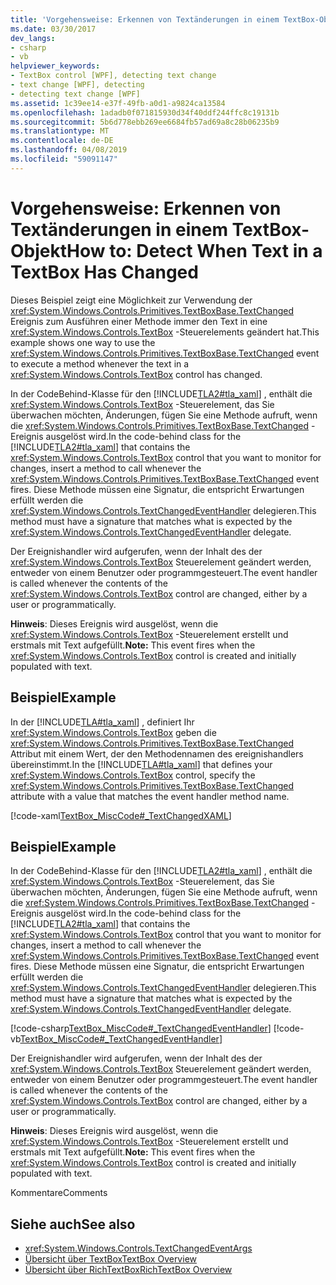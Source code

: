 ```yaml
---
title: 'Vorgehensweise: Erkennen von Textänderungen in einem TextBox-Objekt'
ms.date: 03/30/2017
dev_langs:
- csharp
- vb
helpviewer_keywords:
- TextBox control [WPF], detecting text change
- text change [WPF], detecting
- detecting text change [WPF]
ms.assetid: 1c39ee14-e37f-49fb-a0d1-a9824ca13584
ms.openlocfilehash: 1adadb0f071815930d34f40ddf244ffc8c19131b
ms.sourcegitcommit: 5b6d778ebb269ee6684fb57ad69a8c28b06235b9
ms.translationtype: MT
ms.contentlocale: de-DE
ms.lasthandoff: 04/08/2019
ms.locfileid: "59091147"
---
```

# <a name="how-to-detect-when-text-in-a-textbox-has-changed"></a><span data-ttu-id="eb024-102">Vorgehensweise: Erkennen von Textänderungen in einem TextBox-Objekt</span><span class="sxs-lookup"><span data-stu-id="eb024-102">How to: Detect When Text in a TextBox Has Changed</span></span>
<span data-ttu-id="eb024-103">Dieses Beispiel zeigt eine Möglichkeit zur Verwendung der <xref:System.Windows.Controls.Primitives.TextBoxBase.TextChanged> Ereignis zum Ausführen einer Methode immer den Text in eine <xref:System.Windows.Controls.TextBox> -Steuerelements geändert hat.</span><span class="sxs-lookup"><span data-stu-id="eb024-103">This example shows one way to use the <xref:System.Windows.Controls.Primitives.TextBoxBase.TextChanged> event to execute a method whenever the text in a <xref:System.Windows.Controls.TextBox> control has changed.</span></span>  
  
 <span data-ttu-id="eb024-104">In der CodeBehind-Klasse für den [!INCLUDE[TLA2#tla_xaml](../../../../includes/tla2sharptla-xaml-md.md)] , enthält die <xref:System.Windows.Controls.TextBox> -Steuerelement, das Sie überwachen möchten, Änderungen, fügen Sie eine Methode aufruft, wenn die <xref:System.Windows.Controls.Primitives.TextBoxBase.TextChanged> -Ereignis ausgelöst wird.</span><span class="sxs-lookup"><span data-stu-id="eb024-104">In the code-behind class for the [!INCLUDE[TLA2#tla_xaml](../../../../includes/tla2sharptla-xaml-md.md)] that contains the <xref:System.Windows.Controls.TextBox> control that you want to monitor for changes, insert a method to call whenever the <xref:System.Windows.Controls.Primitives.TextBoxBase.TextChanged> event fires.</span></span>  <span data-ttu-id="eb024-105">Diese Methode müssen eine Signatur, die entspricht Erwartungen erfüllt werden die <xref:System.Windows.Controls.TextChangedEventHandler> delegieren.</span><span class="sxs-lookup"><span data-stu-id="eb024-105">This method must have a signature that matches what is expected by the <xref:System.Windows.Controls.TextChangedEventHandler> delegate.</span></span>  
  
 <span data-ttu-id="eb024-106">Der Ereignishandler wird aufgerufen, wenn der Inhalt des der <xref:System.Windows.Controls.TextBox> Steuerelement geändert werden, entweder von einem Benutzer oder programmgesteuert.</span><span class="sxs-lookup"><span data-stu-id="eb024-106">The event handler is called whenever the contents of the <xref:System.Windows.Controls.TextBox> control are changed, either by a user or programmatically.</span></span>  
  
 <span data-ttu-id="eb024-107">**Hinweis**: Dieses Ereignis wird ausgelöst, wenn die <xref:System.Windows.Controls.TextBox> -Steuerelement erstellt und erstmals mit Text aufgefüllt.</span><span class="sxs-lookup"><span data-stu-id="eb024-107">**Note:** This event fires when the <xref:System.Windows.Controls.TextBox> control is created and initially populated with text.</span></span>  
  
## <a name="example"></a><span data-ttu-id="eb024-108">Beispiel</span><span class="sxs-lookup"><span data-stu-id="eb024-108">Example</span></span>  
 <span data-ttu-id="eb024-109">In der [!INCLUDE[TLA#tla_xaml](../../../../includes/tlasharptla-xaml-md.md)] , definiert Ihr <xref:System.Windows.Controls.TextBox> geben die <xref:System.Windows.Controls.Primitives.TextBoxBase.TextChanged> Attribut mit einem Wert, der den Methodennamen des ereignishandlers übereinstimmt.</span><span class="sxs-lookup"><span data-stu-id="eb024-109">In the [!INCLUDE[TLA#tla_xaml](../../../../includes/tlasharptla-xaml-md.md)] that defines your <xref:System.Windows.Controls.TextBox> control, specify the <xref:System.Windows.Controls.Primitives.TextBoxBase.TextChanged> attribute with a value that matches the event handler method name.</span></span>  
  
 [!code-xaml[TextBox_MiscCode#_TextChangedXAML](~/samples/snippets/csharp/VS_Snippets_Wpf/TextBox_MiscCode/CSharp/Window1.xaml#_textchangedxaml)]  
  
## <a name="example"></a><span data-ttu-id="eb024-110">Beispiel</span><span class="sxs-lookup"><span data-stu-id="eb024-110">Example</span></span>  
 <span data-ttu-id="eb024-111">In der CodeBehind-Klasse für den [!INCLUDE[TLA2#tla_xaml](../../../../includes/tla2sharptla-xaml-md.md)] , enthält die <xref:System.Windows.Controls.TextBox> -Steuerelement, das Sie überwachen möchten, Änderungen, fügen Sie eine Methode aufruft, wenn die <xref:System.Windows.Controls.Primitives.TextBoxBase.TextChanged> -Ereignis ausgelöst wird.</span><span class="sxs-lookup"><span data-stu-id="eb024-111">In the code-behind class for the [!INCLUDE[TLA2#tla_xaml](../../../../includes/tla2sharptla-xaml-md.md)] that contains the <xref:System.Windows.Controls.TextBox> control that you want to monitor for changes, insert a method to call whenever the <xref:System.Windows.Controls.Primitives.TextBoxBase.TextChanged> event fires.</span></span>  <span data-ttu-id="eb024-112">Diese Methode müssen eine Signatur, die entspricht Erwartungen erfüllt werden die <xref:System.Windows.Controls.TextChangedEventHandler> delegieren.</span><span class="sxs-lookup"><span data-stu-id="eb024-112">This method must have a signature that matches what is expected by the <xref:System.Windows.Controls.TextChangedEventHandler> delegate.</span></span>  
  
 [!code-csharp[TextBox_MiscCode#_TextChangedEventHandler](~/samples/snippets/csharp/VS_Snippets_Wpf/TextBox_MiscCode/CSharp/Window1.xaml.cs#_textchangedeventhandler)]
 [!code-vb[TextBox_MiscCode#_TextChangedEventHandler](~/samples/snippets/visualbasic/VS_Snippets_Wpf/TextBox_MiscCode/VisualBasic/Window1.xaml.vb#_textchangedeventhandler)]  
  
 <span data-ttu-id="eb024-113">Der Ereignishandler wird aufgerufen, wenn der Inhalt des der <xref:System.Windows.Controls.TextBox> Steuerelement geändert werden, entweder von einem Benutzer oder programmgesteuert.</span><span class="sxs-lookup"><span data-stu-id="eb024-113">The event handler is called whenever the contents of the <xref:System.Windows.Controls.TextBox> control are changed, either by a user or programmatically.</span></span>  
  
 <span data-ttu-id="eb024-114">**Hinweis**: Dieses Ereignis wird ausgelöst, wenn die <xref:System.Windows.Controls.TextBox> -Steuerelement erstellt und erstmals mit Text aufgefüllt.</span><span class="sxs-lookup"><span data-stu-id="eb024-114">**Note:** This event fires when the <xref:System.Windows.Controls.TextBox> control is created and initially populated with text.</span></span>  
  
 <span data-ttu-id="eb024-115">Kommentare</span><span class="sxs-lookup"><span data-stu-id="eb024-115">Comments</span></span>  
  
## <a name="see-also"></a><span data-ttu-id="eb024-116">Siehe auch</span><span class="sxs-lookup"><span data-stu-id="eb024-116">See also</span></span>

- <xref:System.Windows.Controls.TextChangedEventArgs>
- [<span data-ttu-id="eb024-117">Übersicht über TextBox</span><span class="sxs-lookup"><span data-stu-id="eb024-117">TextBox Overview</span></span>](textbox-overview.md)
- [<span data-ttu-id="eb024-118">Übersicht über RichTextBox</span><span class="sxs-lookup"><span data-stu-id="eb024-118">RichTextBox Overview</span></span>](richtextbox-overview.md)
